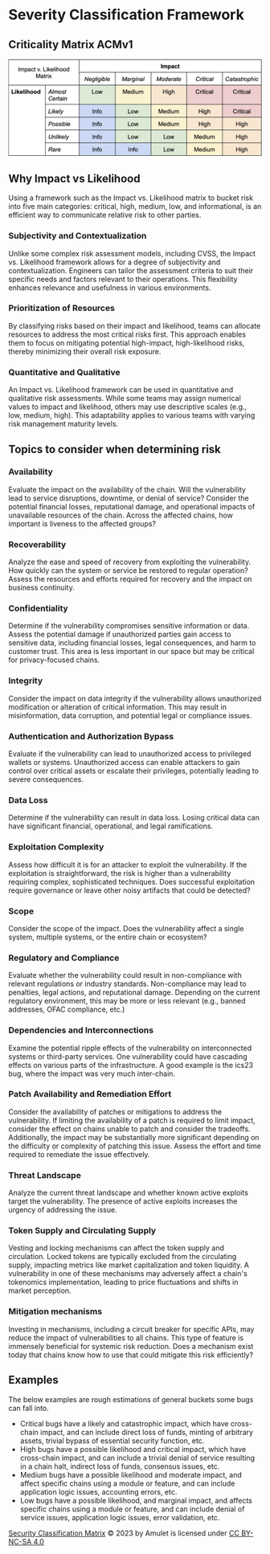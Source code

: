 # Severity Classification Framework

## Criticality Matrix ACMv1

![./assets/crit_matrix.png](./assets/crit_matrix.png)

## Why Impact vs Likelihood

Using a framework such as the Impact vs. Likelihood matrix to bucket risk into five main categories: critical, high, medium, low, and informational, is an efficient way to communicate relative risk to other parties.

### Subjectivity and Contextualization

Unlike some complex risk assessment models, including CVSS, the Impact vs. Likelihood framework allows for a degree of subjectivity and contextualization. Engineers can tailor the assessment criteria to suit their specific needs and factors relevant to their operations. This flexibility enhances relevance and usefulness in various environments.

### Prioritization of Resources

By classifying risks based on their impact and likelihood, teams can allocate resources to address the most critical risks first. This approach enables them to focus on mitigating potential high-impact, high-likelihood risks, thereby minimizing their overall risk exposure.

### Quantitative and Qualitative

An Impact vs. Likelihood framework can be used in quantitative and qualitative risk assessments. While some teams may assign numerical values to impact and likelihood, others may use descriptive scales (e.g., low, medium, high). This adaptability applies to various teams with varying risk management maturity levels.

## Topics to consider when determining risk

### Availability

Evaluate the impact on the availability of the chain. Will the vulnerability lead to service disruptions, downtime, or denial of service? Consider the potential financial losses, reputational damage, and operational impacts of unavailable resources of the chain. Across the affected chains, how important is liveness to the affected groups?

### Recoverability

Analyze the ease and speed of recovery from exploiting the vulnerability. How quickly can the system or service be restored to regular operation? Assess the resources and efforts required for recovery and the impact on business continuity.

### Confidentiality

Determine if the vulnerability compromises sensitive information or data. Assess the potential damage if unauthorized parties gain access to sensitive data, including financial losses, legal consequences, and harm to customer trust. This area is less important in our space but may be critical for privacy-focused chains.

### Integrity

Consider the impact on data integrity if the vulnerability allows unauthorized modification or alteration of critical information. This may result in misinformation, data corruption, and potential legal or compliance issues.

### Authentication and Authorization Bypass

Evaluate if the vulnerability can lead to unauthorized access to privileged wallets or systems. Unauthorized access can enable attackers to gain control over critical assets or escalate their privileges, potentially leading to severe consequences.

### Data Loss

Determine if the vulnerability can result in data loss. Losing critical data can have significant financial, operational, and legal ramifications.

### Exploitation Complexity

Assess how difficult it is for an attacker to exploit the vulnerability. If the exploitation is straightforward, the risk is higher than a vulnerability requiring complex, sophisticated techniques. Does successful exploitation require governance or leave other noisy artifacts that could be detected?

### Scope

Consider the scope of the impact. Does the vulnerability affect a single system, multiple systems, or the entire chain or ecosystem?

### Regulatory and Compliance

Evaluate whether the vulnerability could result in non-compliance with relevant regulations or industry standards. Non-compliance may lead to penalties, legal actions, and reputational damage. Depending on the current regulatory environment, this may be more or less relevant (e.g., banned addresses, OFAC compliance, etc.)

### Dependencies and Interconnections

Examine the potential ripple effects of the vulnerability on interconnected systems or third-party services. One vulnerability could have cascading effects on various parts of the infrastructure. A good example is the ics23 bug, where the impact was very much inter-chain.

### Patch Availability and Remediation Effort

Consider the availability of patches or mitigations to address the vulnerability. If limiting the availability of a patch is required to limit impact, consider the effect on chains unable to patch and consider the tradeoffs. Additionally, the impact may be substantially more significant depending on the difficulty or complexity of patching this issue. Assess the effort and time required to remediate the issue effectively.

### Threat Landscape

Analyze the current threat landscape and whether known active exploits target the vulnerability. The presence of active exploits increases the urgency of addressing the issue.

### Token Supply and Circulating Supply

Vesting and locking mechanisms can affect the token supply and circulation. Locked tokens are typically excluded from the circulating supply, impacting metrics like market capitalization and token liquidity. A vulnerability in one of these mechanisms may adversely affect a chain's tokenomics implementation, leading to price fluctuations and shifts in market perception.

### Mitigation mechanisms

Investing in mechanisms, including a circuit breaker for specific APIs, may reduce the impact of vulnerabilities to all chains. This type of feature is immensely beneficial for systemic risk reduction. Does a mechanism exist today that chains know how to use that could mitigate this risk efficiently?

## Examples

The below examples are rough estimations of general buckets some bugs can fall into.

- Critical bugs have a likely and catastrophic impact, which have cross-chain impact, and can include direct loss of funds, minting of arbitrary assets, trivial bypass of essential security function, etc.
- High bugs have a possible likelihood and critical impact, which have cross-chain impact, and can include a trivial denial of service resulting in a chain halt, indirect loss of funds, consensus issues, etc.
- Medium bugs have a possible likelihood and moderate impact, and affect specific chains using a module or feature, and can include application logic issues, accounting errors, etc.
- Low bugs have a possible likelihood, and marginal impact, and affects specific chains using a module or feature, and can include denial of service issues, application logic issues, error validation, etc.

[Security Classification Matrix](https://github.com/interchainio/security/blob/main/resources/CLASSIFICATION_MATRIX.md) © 2023 by Amulet is licensed under [CC BY-NC-SA 4.0](https://creativecommons.org/licenses/by-nc-sa/4.0/?ref=chooser-v1)
